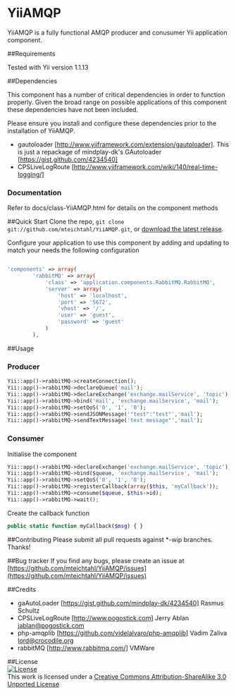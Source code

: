 YiiAMQP
=======

YiiAMQP is a fully functional AMQP producer and conusumer Yii application component.

##Requirements

Tested with Yii version 1.1.13

##Dependencies

This component has a number of critical dependencies in order to function properly. Given the broad range on possible applications of this component these dependencies have not been included.

Please ensure you install and configure these dependencies prior to the installation of YiiAMQP.

- gautoloader [http://www.yiiframework.com/extension/gautoloader]. 
  This is just a repackage of mindplay-dk's GAutoloader [https://gist.github.com/4234540]
- CPSLiveLogRoute [http://www.yiiframework.com/wiki/140/real-time-logging/] 

### Documentation

Refer to docs/class-YiiAMQP.html for details on the component methods

##Quick Start
Clone the repo, `git clone git://github.com/mteichtahl/YiiAMQP.git`, or [download the latest release](https://github.com/mteichtahl/YiiAMQP/zipball/master).

Configure your application to use this component by adding and updating to match your needs the following configuration

```php

'components' => array(
        'rabbitMQ' => array(
            'class' => 'application.components.RabbitMQ.RabbitMQ',
            'server' => array(
                'host' => 'localhost',
                'port' => '5672',
                'vhost' => '/',
                'user' => 'guest',
                'password' => 'guest'
            )
        ),
```

##Usage

### Producer

```php
Yii::app()->rabbitMQ->createConnection();
Yii::app()->rabbitMQ->declareQueue('mail');
Yii::app()->rabbitMQ->declareExchange('exchange.mailService', 'topic');
Yii::app()->rabbitMQ->bind('mail', 'exchange.mailService', 'mail');
Yii::app()->rabbitMQ->setQoS('0', '1', '0');
Yii::app()->rabbitMQ->sendJSONMessage('"test":"test"','mail');
Yii::app()->rabbitMQ->sendTextMessage('text message"','mail');
```

### Consumer

Initialise the component

```php
Yii::app()->rabbitMQ->declareExchange('exchange.mailService', 'topic');
Yii::app()->rabbitMQ->bind($queue, 'exchange.mailService', 'mail');
Yii::app()->rabbitMQ->setQoS('0', '1', '0');
Yii::app()->rabbitMQ->registerCallback(array($this, 'myCallback'));
Yii::app()->rabbitMQ->consume($queue, $this->id);
Yii::app()->rabbitMQ->wait();
```

Create the callback function

```php
public static function myCallback($msg) { }
```

##Contributing
Please submit all pull requests against *-wip branches. Thanks!

##Bug tracker
If you find any bugs, please create an issue at [https://github.com/mteichtahl/YiiAMQP/issues](https://github.com/mteichtahl/YiiAMQP/issues)

##Credits

- gaAutoLoader [https://gist.github.com/mindplay-dk/4234540] Rasmus Schultz
- CPSLiveLogRoute [http://www.pogostick.com] Jerry Ablan jablan@pogostick.com
- php-amqplib [https://github.com/videlalvaro/php-amqplib] Vadim Zaliva lord@crocodile.org
- rabbitMQ [http://www.rabbitmq.com/] VMWare

##License  
[![License](http://i.creativecommons.org/l/by-sa/3.0/88x31.png)](http://creativecommons.org/licenses/by-sa/3.0/)  
This work is licensed under a [Creative Commons Attribution-ShareAlike 3.0 Unported License](http://creativecommons.org/licenses/by-sa/3.0/)  